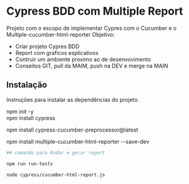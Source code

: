 # Cypress BDD com Multiple Report

Projeto com o escopo de implementar Cypres com o Cucumber e o Multiple-cucumber-html-reporter
Objetivo:
 - Criar projeto Cypres BDD
 - Report com graficos esplicativos
 - Contruir um ambiente proximo ao de desenvovimento
 - Conseitos GIT, pull da MAIM, push na DEV e merge na MAIN

## Instalação

Instruções para instalar as dependências do projeto.

npm init -y  
npm install cypress

npm install cypress-cucumber-preprocessor@latest

npm install multiple-cucumber-html-reporter --save-dev

```bash
## comando para Rodar e gerar report

npm run run-tests  

node cypress/cucumber-html-report.js

